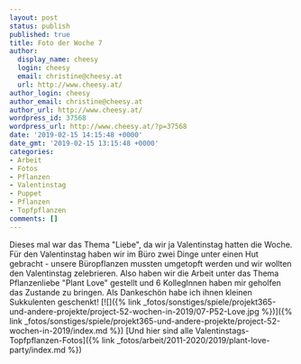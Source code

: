 ```yaml
---
layout: post
status: publish
published: true
title: Foto der Woche 7
author:
  display_name: cheesy
  login: cheesy
  email: christine@cheesy.at
  url: http://www.cheesy.at/
author_login: cheesy
author_email: christine@cheesy.at
author_url: http://www.cheesy.at/
wordpress_id: 37568
wordpress_url: http://www.cheesy.at/?p=37568
date: '2019-02-15 14:15:48 +0000'
date_gmt: '2019-02-15 13:15:48 +0000'
categories:
- Arbeit
- Fotos
- Pflanzen
- Valentinstag
- Puppet
- Pflanzen
- Topfpflanzen
comments: []
---
```

Dieses mal war das Thema "Liebe", da wir ja Valentinstag hatten die Woche. Für den Valentinstag haben wir im Büro zwei Dinge unter einen Hut gebracht - unsere Büropflanzen mussten umgetopft werden und wir wollten den Valentinstag zelebrieren. Also haben wir die Arbeit unter das Thema Pflanzenliebe "Plant Love" gestellt und 6 KollegInnen haben mir geholfen das Zustande zu bringen. Als Dankeschön habe ich ihnen kleinen Sukkulenten geschenkt!
[![]({% link _fotos/sonstiges/spiele/projekt365-und-andere-projekte/project-52-wochen-in-2019/07-P52-Love.jpg %})]({% link _fotos/sonstiges/spiele/projekt365-und-andere-projekte/project-52-wochen-in-2019/index.md %})
[Und hier sind alle Valentinstags-Topfpflanzen-Fotos]({% link _fotos/arbeit/2011-2020/2019/plant-love-party/index.md %})
